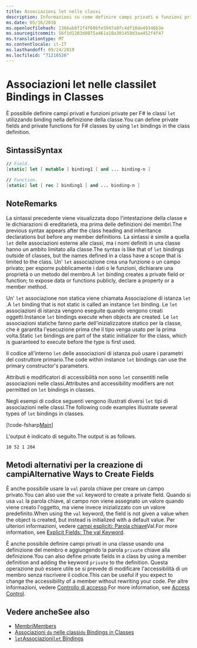 ```yaml
---
title: Associazioni let nelle classi
description: Informazioni su come definire campi privati e funzioni private per F# le classi usando associazioni ' Let ' nella definizione della classe.
ms.date: 05/16/2016
ms.openlocfilehash: 1366ab8f1f4f606fe5947a8fc4df10de49346b3e
ms.sourcegitcommit: 56f1d1203d0075a461a10a301459d3aa452f4f47
ms.translationtype: MT
ms.contentlocale: it-IT
ms.lasthandoff: 09/24/2019
ms.locfileid: "71216526"
---
```

# <a name="let-bindings-in-classes"></a><span data-ttu-id="e15b1-103">Associazioni let nelle classi</span><span class="sxs-lookup"><span data-stu-id="e15b1-103">let Bindings in Classes</span></span>

<span data-ttu-id="e15b1-104">È possibile definire campi privati e funzioni private per F# le classi `let` utilizzando binding nella definizione della classe.</span><span class="sxs-lookup"><span data-stu-id="e15b1-104">You can define private fields and private functions for F# classes by using `let` bindings in the class definition.</span></span>

## <a name="syntax"></a><span data-ttu-id="e15b1-105">Sintassi</span><span class="sxs-lookup"><span data-stu-id="e15b1-105">Syntax</span></span>

```fsharp
// Field.
[static] let [ mutable ] binding1 [ and ... binding-n ]

// Function.
[static] let [ rec ] binding1 [ and ... binding-n ]
```

## <a name="remarks"></a><span data-ttu-id="e15b1-106">Note</span><span class="sxs-lookup"><span data-stu-id="e15b1-106">Remarks</span></span>

<span data-ttu-id="e15b1-107">La sintassi precedente viene visualizzata dopo l'intestazione della classe e le dichiarazioni di ereditarietà, ma prima delle definizioni dei membri.</span><span class="sxs-lookup"><span data-stu-id="e15b1-107">The previous syntax appears after the class heading and inheritance declarations but before any member definitions.</span></span> <span data-ttu-id="e15b1-108">La sintassi è simile a quella `let` delle associazioni esterne alle classi, ma i nomi definiti in una classe hanno un ambito limitato alla classe.</span><span class="sxs-lookup"><span data-stu-id="e15b1-108">The syntax is like that of `let` bindings outside of classes, but the names defined in a class have a scope that is limited to the class.</span></span> <span data-ttu-id="e15b1-109">Un' `let` associazione crea una funzione o un campo privato; per esporre pubblicamente i dati o le funzioni, dichiarare una proprietà o un metodo del membro.</span><span class="sxs-lookup"><span data-stu-id="e15b1-109">A `let` binding creates a private field or function; to expose data or functions publicly, declare a property or a member method.</span></span>

<span data-ttu-id="e15b1-110">Un' `let` associazione non statica viene chiamata Associazione di istanza `let` .</span><span class="sxs-lookup"><span data-stu-id="e15b1-110">A `let` binding that is not static is called an instance `let` binding.</span></span> <span data-ttu-id="e15b1-111">Le `let` associazioni di istanza vengono eseguite quando vengono creati oggetti.</span><span class="sxs-lookup"><span data-stu-id="e15b1-111">Instance `let` bindings execute when objects are created.</span></span> <span data-ttu-id="e15b1-112">Le `let` associazioni statiche fanno parte dell'inizializzatore statico per la classe, che è garantita l'esecuzione prima che il tipo venga usato per la prima volta.</span><span class="sxs-lookup"><span data-stu-id="e15b1-112">Static `let` bindings are part of the static initializer for the class, which is guaranteed to execute before the type is first used.</span></span>

<span data-ttu-id="e15b1-113">Il codice all'interno `let` delle associazioni di istanza può usare i parametri del costruttore primario.</span><span class="sxs-lookup"><span data-stu-id="e15b1-113">The code within instance `let` bindings can use the primary constructor's parameters.</span></span>

<span data-ttu-id="e15b1-114">Attributi e modificatori di accessibilità non sono `let` consentiti nelle associazioni nelle classi.</span><span class="sxs-lookup"><span data-stu-id="e15b1-114">Attributes and accessibility modifiers are not permitted on `let` bindings in classes.</span></span>

<span data-ttu-id="e15b1-115">Negli esempi di codice seguenti vengono illustrati diversi `let` tipi di associazioni nelle classi.</span><span class="sxs-lookup"><span data-stu-id="e15b1-115">The following code examples illustrate several types of `let` bindings in classes.</span></span>

[!code-fsharp[Main](~/samples/snippets/fsharp/lang-ref-1/snippet3001.fs)]

<span data-ttu-id="e15b1-116">L'output è indicato di seguito.</span><span class="sxs-lookup"><span data-stu-id="e15b1-116">The output is as follows.</span></span>

```console
10 52 1 204
```

## <a name="alternative-ways-to-create-fields"></a><span data-ttu-id="e15b1-117">Metodi alternativi per la creazione di campi</span><span class="sxs-lookup"><span data-stu-id="e15b1-117">Alternative Ways to Create Fields</span></span>

<span data-ttu-id="e15b1-118">È anche possibile usare la `val` parola chiave per creare un campo privato.</span><span class="sxs-lookup"><span data-stu-id="e15b1-118">You can also use the `val` keyword to create a private field.</span></span> <span data-ttu-id="e15b1-119">Quando si usa `val` la parola chiave, al campo non viene assegnato un valore quando viene creato l'oggetto, ma viene invece inizializzato con un valore predefinito.</span><span class="sxs-lookup"><span data-stu-id="e15b1-119">When using the `val` keyword, the field is not given a value when the object is created, but instead is initialized with a default value.</span></span> <span data-ttu-id="e15b1-120">Per ulteriori informazioni, vedere [campi espliciti: Parola chiave](explicit-fields-the-val-keyword.md)Val.</span><span class="sxs-lookup"><span data-stu-id="e15b1-120">For more information, see [Explicit Fields: The val Keyword](explicit-fields-the-val-keyword.md).</span></span>

<span data-ttu-id="e15b1-121">È anche possibile definire campi privati in una classe usando una definizione del membro e aggiungendo la parola `private` chiave alla definizione.</span><span class="sxs-lookup"><span data-stu-id="e15b1-121">You can also define private fields in a class by using a member definition and adding the keyword `private` to the definition.</span></span> <span data-ttu-id="e15b1-122">Questa operazione può essere utile se si prevede di modificare l'accessibilità di un membro senza riscrivere il codice.</span><span class="sxs-lookup"><span data-stu-id="e15b1-122">This can be useful if you expect to change the accessibility of a member without rewriting your code.</span></span> <span data-ttu-id="e15b1-123">Per altre informazioni, vedere [Controllo di accesso](../access-control.md).</span><span class="sxs-lookup"><span data-stu-id="e15b1-123">For more information, see [Access Control](../access-control.md).</span></span>

## <a name="see-also"></a><span data-ttu-id="e15b1-124">Vedere anche</span><span class="sxs-lookup"><span data-stu-id="e15b1-124">See also</span></span>

- [<span data-ttu-id="e15b1-125">Membri</span><span class="sxs-lookup"><span data-stu-id="e15b1-125">Members</span></span>](index.md)
- [<span data-ttu-id="e15b1-126">Associazioni `do` nelle classi</span><span class="sxs-lookup"><span data-stu-id="e15b1-126">`do` Bindings in Classes</span></span>](do-bindings-in-classes.md)
- [<span data-ttu-id="e15b1-127">`let`Associazioni</span><span class="sxs-lookup"><span data-stu-id="e15b1-127">`let` Bindings</span></span>](../functions/let-bindings.md)
